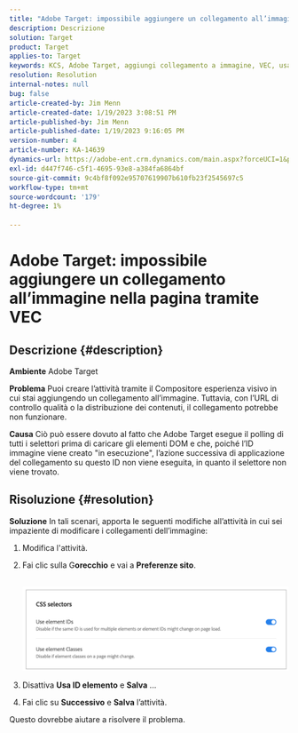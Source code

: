 ```yaml
---
title: "Adobe Target: impossibile aggiungere un collegamento all’immagine nella pagina tramite VEC"
description: Descrizione
solution: Target
product: Target
applies-to: Target
keywords: KCS, Adobe Target, aggiungi collegamento a immagine, VEC, usa ID elemento
resolution: Resolution
internal-notes: null
bug: false
article-created-by: Jim Menn
article-created-date: 1/19/2023 3:08:51 PM
article-published-by: Jim Menn
article-published-date: 1/19/2023 9:16:05 PM
version-number: 4
article-number: KA-14639
dynamics-url: https://adobe-ent.crm.dynamics.com/main.aspx?forceUCI=1&pagetype=entityrecord&etn=knowledgearticle&id=7834022c-0b98-ed11-aad1-6045bd0065f9
exl-id: d447f746-c5f1-4695-93e8-a384fa6864bf
source-git-commit: 9c4bf8f092e95707619907b610fb23f2545697c5
workflow-type: tm+mt
source-wordcount: '179'
ht-degree: 1%

---
```


# Adobe Target: impossibile aggiungere un collegamento all’immagine nella pagina tramite VEC

## Descrizione {#description}


<b>Ambiente</b>
Adobe Target

<b>Problema</b>
Puoi creare l’attività tramite il Compositore esperienza visivo in cui stai aggiungendo un collegamento all’immagine.
Tuttavia, con l’URL di controllo qualità o la distribuzione dei contenuti, il collegamento potrebbe non funzionare.

<b>Causa</b>
Ciò può essere dovuto al fatto che Adobe Target esegue il polling di tutti i selettori prima di caricare gli elementi DOM e che, poiché l’ID immagine viene creato &quot;in esecuzione&quot;, l’azione successiva di applicazione del collegamento su questo ID non viene eseguita, in quanto il selettore non viene trovato.


## Risoluzione {#resolution}


<b>Soluzione</b>
In tali scenari, apporta le seguenti modifiche all’attività in cui sei impaziente di modificare i collegamenti dell’immagine:

1. Modifica l&#39;attività.
2. Fai clic sulla G<b>orecchio</b> e vai a <b>Preferenze sito</b>.

       ![](assets/0154a0e2-0b98-ed11-aad1-6045bd0065f9.png)






































3. Disattiva <b>Usa ID elemento</b> e <b>Salva</b> ...
4. Fai clic su <b>Successivo</b> e <b>Salva</b> l’attività.


Questo dovrebbe aiutare a risolvere il problema.
